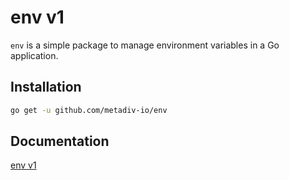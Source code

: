 # env v1

`env` is a simple package to manage environment variables in a Go application.

## Installation

```bash
go get -u github.com/metadiv-io/env
```

## Documentation

[env v1](https://metadiv-technology-limited.gitbook.io/metadiv-software/env-v1)
